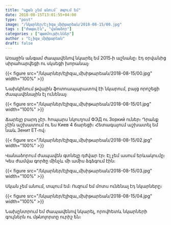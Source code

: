 ```yaml
---
title: "սքան չեմ անում՝ տպում եմ"
date: 2018-08-15T13:01:55+04:00
type: "post"
image: "/նկարներ/էլիզա_մխիթարեան/2018-08-15/00.jpg"
tags : ["ժապաւէն", "վանաձոր"]
categories : ["պատմութիւններ"]
author : "էլիզա_մխիթարեան"
draft: false
---
```


Առաջին անգամ ժապավենով նկարել եմ 2015֊ի աշնանը։ էդ օրվանից սիրահարվեցի ու սկսեցի խորանալ։

{{< figure src="/նկարներ/էլիզա_մխիթարեան/2018-08-15/00.jpg" width="100%" >}}

Նախկինում թվային ֆոտոապարատով էի նկարում, բայց որոշեցի ժապավենային էլ ունենալ։ 

{{< figure src="/նկարներ/էլիզա_մխիթարեան/2018-08-15/01.jpg" width="100%" >}}

Ճարելը բարդ չէր. հոպարս նկուղում ФЭД ու Зоркий ուներ։ Դրանք չէին աշխատում ու ես Киев 4 ճարեցի։ Հետագայում աշխատել եմ նաև Зенит ЕТ֊ով։

{{< figure src="/նկարներ/էլիզա_մխիթարեան/2018-08-15/02.jpg" width="100%" >}}

Վանաձորում ժապավեն գտնելը դժվար էր։ Էլ չեմ ասում երևակումը։ Կես ժամվա գործը մինչև մի ամիս ձգձգում էին։ 

{{< figure src="/նկարներ/էլիզա_մխիթարեան/2018-08-15/03.jpg" width="100%" >}}

Սկան չեմ անում, տպում եմ։ Ուզում եմ մոտս ունենալ էդ նկարները։ 

{{< figure src="/նկարներ/էլիզա_մխիթարեան/2018-08-15/04.jpg" width="100%" >}}

Նախընտրում եմ ժապավենով նկարել, որովհետև նկարների գույներն ու մթնոլորտը ուրիշ են։

